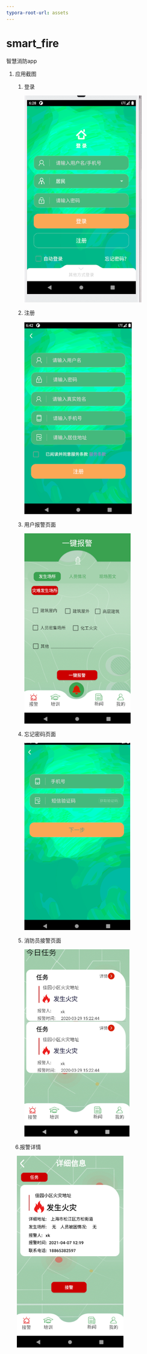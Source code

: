 ```yaml
---
typora-root-url: assets
---
```


# smart_fire
智慧消防app

1. 应用截图
    1. 登录

       ![](/assets/登录.png)

    2. 注册

       ![](/assets/注册.png)

    3. 用户报警页面

       ![](/assets/用户报警页面.png)

    4. 忘记密码页面

       ![](/assets/忘记密码页面.png)

    5. 消防员接警页面

       ![](/assets/接警页面.png)

    6.报警详情

    ​  ![](/assets/报警详情.png)



